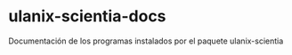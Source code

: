 ulanix-scientia-docs
====================

Documentación de los programas instalados por el paquete ulanix-scientia
